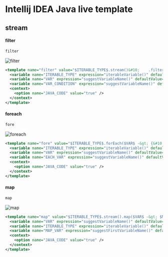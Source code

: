 # Intellij IDEA Java live template

## stream
#### filter

```sh
filter
```


![filter](https://user-images.githubusercontent.com/5471228/52038427-3ad1c600-256d-11e9-88ad-0b32b75f8a26.gif)


```xml
<template name="filter" value="$ITERABLE_TYPE$.stream()&#10;    .filter($VAR$ -&gt; $VAR_CONDITION$)&#10;    .collect(Collectors.toList());" description="Iterate Iterable | Array in J2SDK 5.0 syntax" toReformat="true" toShortenFQNames="true">
  <variable name="ITERABLE_TYPE" expression="iterableVariable()" defaultValue="" alwaysStopAt="true" />
  <variable name="VAR" expression="suggestVariableName()" defaultValue="" alwaysStopAt="true" />
  <variable name="VAR_CONDITION" expression="suggestVariableName()" defaultValue="" alwaysStopAt="true" />
  <context>
    <option name="JAVA_CODE" value="true" />
  </context>
</template>
```

#### foreach

```sh
fore
```

![foreach](https://user-images.githubusercontent.com/5471228/52038810-04487b00-256e-11e9-9fa5-18c7647b6519.gif)

```xml
<template name="fore" value="$ITERABLE_TYPE$.forEach($VAR$ -&gt; {&#10;  $EACH_VAR$&#10;});" description="Iterate Iterable | Array in J2SDK 5.0 syntax" toReformat="true" toShortenFQNames="true">
  <variable name="ITERABLE_TYPE" expression="iterableVariable()" defaultValue="" alwaysStopAt="true" />
  <variable name="VAR" expression="suggestVariableName()" defaultValue="" alwaysStopAt="true" />
  <variable name="EACH_VAR" expression="suggestVariableName()" defaultValue="" alwaysStopAt="true" />
  <context>
    <option name="JAVA_CODE" value="true" />
  </context>
</template>
```

#### map

```sh
map
```

![map](https://user-images.githubusercontent.com/5471228/52038121-2e00a280-256c-11e9-9503-3b11b5e7a922.gif)

```xml
<template name="map" value="$ITERABLE_TYPE$.stream().map($VAR$ -&gt; $MAP_VAR$).collect(Collectors.toList());" description="Iterate Iterable | Array in J2SDK 5.0 syntax" toReformat="true" toShortenFQNames="true">
  <variable name="VAR" expression="suggestVariableName()" defaultValue="" alwaysStopAt="true" />
  <variable name="ITERABLE_TYPE" expression="iterableVariable()" defaultValue="" alwaysStopAt="true" />
  <variable name="MAP_VAR" expression="suggestFirstVariableName()" defaultValue="" alwaysStopAt="true" />
  <context>
    <option name="JAVA_CODE" value="true" />
  </context>
</template>
```
